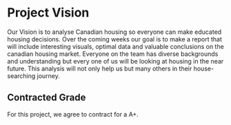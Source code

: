 # Project Vision

Our Vision is to analyse Canadian housing so everyone can make educated housing decisions. Over the coming weeks our goal is to make a report that will include interesting visuals, optimal data and valuable conclusions on the canadian housing market. Everyone on the team has diverse backgrounds and understanding but every one of us will be looking at housing in the near future. This analysis will not only help us but many others in their house-searching journey.

## Contracted Grade

For this project, we agree to contract for a A+.
